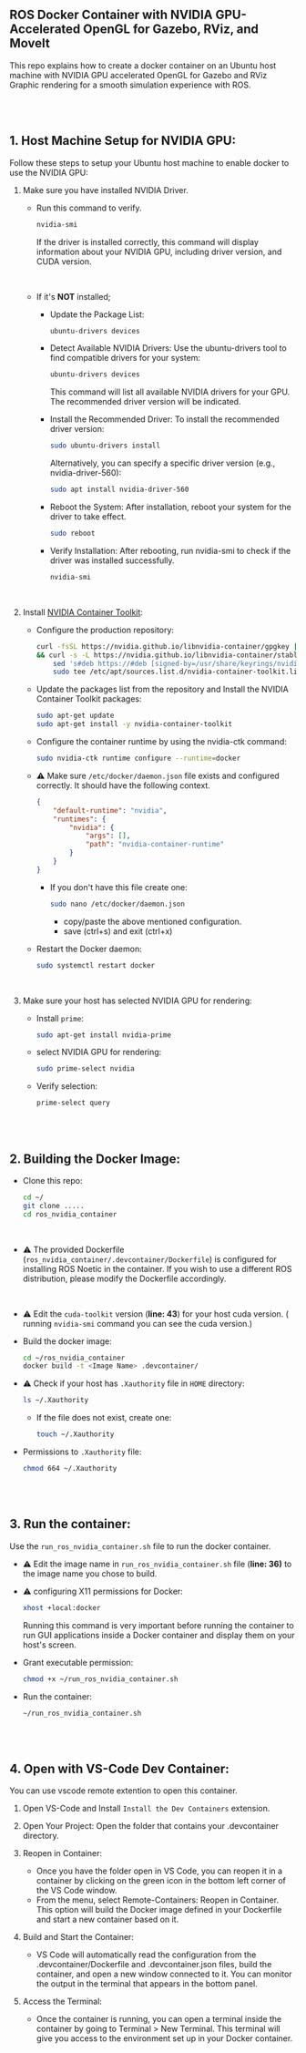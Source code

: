 ## ROS Docker Container with NVIDIA GPU-Accelerated OpenGL for Gazebo, RViz, and MoveIt

This repo explains how to create a docker container on an Ubuntu host machine with NVIDIA GPU accelerated OpenGL for Gazebo and RViz Graphic rendering for a smooth simulation experience with ROS. 


</br>
</br>

## 1. Host Machine Setup for NVIDIA GPU:

Follow these steps to setup your Ubuntu host machine to enable docker to use the NVIDIA GPU:

1. Make sure you have installed NVIDIA Driver. 
    - Run this command to verify.
        ```bash
        nvidia-smi
        ```

        If the driver is installed correctly, this command will display information about your NVIDIA GPU, including driver version, and CUDA version. 
        
        </br>

    - If it's **NOT** installed;
        - Update the Package List:
            ```bash
            ubuntu-drivers devices
            ```  
        - Detect Available NVIDIA Drivers: Use the ubuntu-drivers tool to find compatible drivers for your system:
            ```bash
            ubuntu-drivers devices
            ```

            This command will list all available NVIDIA drivers for your GPU. The recommended driver version will be indicated.

        - Install the Recommended Driver: To install the recommended driver version:
            ```bash
            sudo ubuntu-drivers install
            ```

            Alternatively, you can specify a specific driver version (e.g., nvidia-driver-560):

            ```bash
            sudo apt install nvidia-driver-560
            ```
        
        - Reboot the System: After installation, reboot your system for the driver to take effect.
            ```bash
            sudo reboot
            ```

        - Verify Installation: After rebooting, run nvidia-smi to check if the driver was installed successfully.
            ```bash
            nvidia-smi
            ```
            </br>


2. Install [NVIDIA Container Toolkit](https://docs.nvidia.com/datacenter/cloud-native/container-toolkit/latest/install-guide.html):

    -  Configure the production repository:
        ```bash
        curl -fsSL https://nvidia.github.io/libnvidia-container/gpgkey | sudo gpg --dearmor -o /usr/share/keyrings/nvidia-container-toolkit-keyring.gpg \
        && curl -s -L https://nvidia.github.io/libnvidia-container/stable/deb/nvidia-container-toolkit.list | \
            sed 's#deb https://#deb [signed-by=/usr/share/keyrings/nvidia-container-toolkit-keyring.gpg] https://#g' | \
            sudo tee /etc/apt/sources.list.d/nvidia-container-toolkit.list

        ```

    - Update the packages list from the repository and Install the NVIDIA Container Toolkit packages:
        ```bash
        sudo apt-get update
        sudo apt-get install -y nvidia-container-toolkit
        ```

    - Configure the container runtime by using the nvidia-ctk command:
        ```bash
        sudo nvidia-ctk runtime configure --runtime=docker
        ```
    - ⚠️ Make sure `/etc/docker/daemon.json` file exists and configured correctly. It should have the following context.
        ```json
        {
            "default-runtime": "nvidia",
            "runtimes": {
                "nvidia": {
                    "args": [],
                    "path": "nvidia-container-runtime"
                }
            }
        }
        ```

        - If you don't have this file create one:
            ```bash
            sudo nano /etc/docker/daemon.json
            ```

            - copy/paste the above mentioned configuration.
            - save (ctrl+s) and exit (ctrl+x)

    - Restart the Docker daemon:
        ```bash
        sudo systemctl restart docker
        ```
</br>

3. Make sure your host has selected NVIDIA GPU for rendering:

    - Install `prime`:
        ```bash
        sudo apt-get install nvidia-prime
        ```
    
    - select NVIDIA GPU for rendering:
        ```bash
        sudo prime-select nvidia
        ```
    
    - Verify selection:
        ```bash
        prime-select query
        ```


</br>
</br>

## 2. Building the Docker Image:

- Clone this repo:
    ```bash
    cd ~/
    git clone .....
    cd ros_nvidia_container
    ```
    </br>

- ⚠️ The provided Dockerfile  (`ros_nvidia_container/.devcontainer/Dockerfile`) is configured for installing ROS Noetic in the container. If you wish to use a different ROS distribution, please modify the Dockerfile accordingly.
</br>

- ⚠️ Edit the `cuda-toolkit` version (**line: 43**) for your host cuda version. ( running `nvidia-smi` command you can see the cuda version.)
- Build the docker image:
    ```bash
    cd ~/ros_nvidia_container
    docker build -t <Image Name> .devcontainer/
    ```

- ⚠️ Check if your host has `.Xauthority` file in `HOME` directory:
    ```bash 
    ls ~/.Xauthority
    ```

    - If the file does not exist, create one:

        ```bash
        touch ~/.Xauthority
        ```

-  Permissions to `.Xauthority` file:
    ```bash
    chmod 664 ~/.Xauthority
    ```

</br>
</br>

## 3. Run the container:

Use the `run_ros_nvidia_container.sh` file to run the docker container. 

- ⚠️ Edit the image name in `run_ros_nvidia_container.sh` file (**line: 36)** to the image name you chose to build.

- ⚠️ configuring X11 permissions for Docker:
    ```bash
    xhost +local:docker
    ```
    Running this command is very important before running the container to run GUI applications inside a Docker container and display them on your host's screen.

- Grant executable permission:
    ```bash
    chmod +x ~/run_ros_nvidia_container.sh
    ```

- Run the container:
    ```bash
    ~/run_ros_nvidia_container.sh
    ```

</br></br>

## 4. Open with VS-Code Dev Container:

You can use vscode remote extention to open this container.

1. Open VS-Code and Install `Install the Dev Containers` extension.

2. Open Your Project: Open the folder that contains your .devcontainer directory.

3. Reopen in Container:
    - Once you have the folder open in VS Code, you can reopen it in a container by clicking on the green icon in the bottom left corner of the VS Code window.
    - From the menu, select Remote-Containers: Reopen in Container. This option will build the Docker image defined in your Dockerfile and start a new container based on it.

4. Build and Start the Container: 
    - VS Code will automatically read the configuration from the .devcontainer/Dockerfile and .devcontainer.json files, build the container, and open a new window connected to it. You can monitor the output in the terminal that appears in the bottom panel.

5. Access the Terminal: 
    - Once the container is running, you can open a terminal inside the container by going to Terminal > New Terminal. This terminal will give you access to the environment set up in your Docker container.
